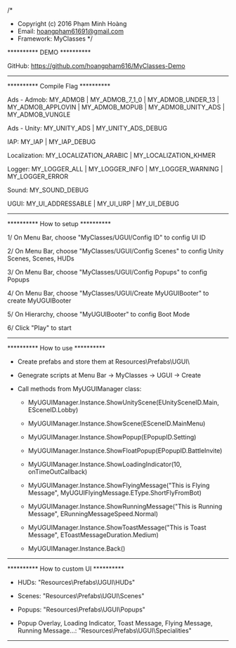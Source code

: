 /*
 * Copyright (c) 2016 Phạm Minh Hoàng
 * Email:       hoangpham61691@gmail.com
 * Framework:   MyClasses
 */





********** DEMO **********

GitHub: https://github.com/hoangpham616/MyClasses-Demo

**************************





********** Compile Flag **********

Ads - Admob: MY_ADMOB | MY_ADMOB_7_1_0 | MY_ADMOB_UNDER_13 | MY_ADMOB_APPLOVIN | MY_ADMOB_MOPUB | MY_ADMOB_UNITY_ADS | MY_ADMOB_VUNGLE

Ads - Unity: MY_UNITY_ADS | MY_UNITY_ADS_DEBUG

IAP: MY_IAP | MY_IAP_DEBUG

Localization: MY_LOCALIZATION_ARABIC | MY_LOCALIZATION_KHMER

Logger: MY_LOGGER_ALL | MY_LOGGER_INFO | MY_LOGGER_WARNING | MY_LOGGER_ERROR

Sound: MY_SOUND_DEBUG

UGUI: MY_UI_ADDRESSABLE | MY_UI_URP | MY_UI_DEBUG

**********************************





********** How to setup **********

1/ On Menu Bar, choose "MyClasses/UGUI/Config ID" to config UI ID

2/ On Menu Bar, choose "MyClasses/UGUI/Config Scenes" to config Unity Scenes, Scenes, HUDs

3/ On Menu Bar, choose "MyClasses/UGUI/Config Popups" to config Popups

4/ On Menu Bar, choose "MyClasses/UGUI/Create MyUGUIBooter" to create MyUGUIBooter

5/ On Hierarchy, choose "MyUGUIBooter" to config Boot Mode

6/ Click "Play" to start

***********************************





********** How to use **********

+ Create prefabs and store them at Resources\Prefabs\UGUI\

+ Genegrate scripts at Menu Bar -> MyClasses -> UGUI -> Create

+ Call methods from MyUGUIManager class:

  - MyUGUIManager.Instance.ShowUnityScene(EUnitySceneID.Main, ESceneID.Lobby)

  - MyUGUIManager.Instance.ShowScene(ESceneID.MainMenu)

  - MyUGUIManager.Instance.ShowPopup(EPopupID.Setting)

  - MyUGUIManager.Instance.ShowFloatPopup(EPopupID.BattleInvite)

  - MyUGUIManager.Instance.ShowLoadingIndicator(10, onTimeOutCallback)

  - MyUGUIManager.Instance.ShowFlyingMessage("This is Flying Message", MyUGUIFlyingMessage.EType.ShortFlyFromBot)

  - MyUGUIManager.Instance.ShowRunningMessage("This is Running Message", ERunningMessageSpeed.Normal)

  - MyUGUIManager.Instance.ShowToastMessage("This is Toast Message", EToastMessageDuration.Medium)

  - MyUGUIManager.Instance.Back()

********************************





********** How to custom UI **********

+ HUDs: "Resources\Prefabs\UGUI\HUDs\"

+ Scenes: "Resources\Prefabs\UGUI\Scenes\"

+ Popups: "Resources\Prefabs\UGUI\Popups\"

+ Popup Overlay, Loading Indicator, Toast Message, Flying Message, Running Message...: "Resources\Prefabs\UGUI\Specialities\"

**************************************